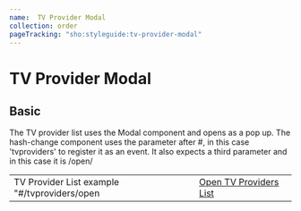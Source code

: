 ```yaml
---
name:  TV Provider Modal
collection: order
pageTracking: "sho:styleguide:tv-provider-modal"
---
```

# TV Provider Modal


## Basic

The TV provider list uses the Modal component and opens as a pop up. The hash-change component uses the parameter after #, in this case 'tvproviders' to register it as an event. It also expects a third parameter and in this case it is /open/
<table class="streaming-modal-example-buttons">
  <tr>
    <td>
      TV Provider List example "#/tvproviders/open
    </td>
    <td>
      <a class="button--fixed-width button--solid-red button--skinny" href="#/tvproviders/open">Open TV Providers List</a>  
    </td>
  </tr>
 </table>
